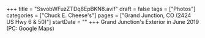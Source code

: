 +++
title = "SsvobWFuzZTDq8EpBKN8.avif"
draft = false
tags = ["Photos"]
categories = ["Chuck E. Cheese's"]
pages = ["Grand Junction, CO (2424 US Hwy 6 & 50)"]
startDate = ""
+++
Grand Junction's Exterior in June 2019 (PC: Google Maps)
